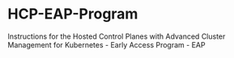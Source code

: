 # HCP-EAP-Program
Instructions for the Hosted Control Planes with Advanced Cluster Management for Kubernetes - Early Access Program - EAP 
